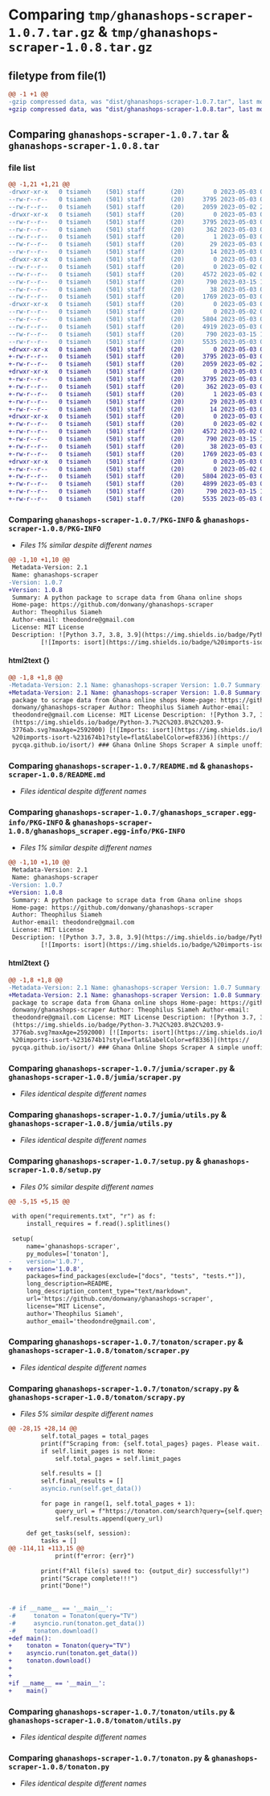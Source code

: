 # Comparing `tmp/ghanashops-scraper-1.0.7.tar.gz` & `tmp/ghanashops-scraper-1.0.8.tar.gz`

## filetype from file(1)

```diff
@@ -1 +1 @@
-gzip compressed data, was "dist/ghanashops-scraper-1.0.7.tar", last modified: Wed May  3 01:54:23 2023, max compression
+gzip compressed data, was "dist/ghanashops-scraper-1.0.8.tar", last modified: Wed May  3 02:05:44 2023, max compression
```

## Comparing `ghanashops-scraper-1.0.7.tar` & `ghanashops-scraper-1.0.8.tar`

### file list

```diff
@@ -1,21 +1,21 @@
-drwxr-xr-x   0 tsiameh    (501) staff       (20)        0 2023-05-03 01:54:23.000000 ghanashops-scraper-1.0.7/
--rw-r--r--   0 tsiameh    (501) staff       (20)     3795 2023-05-03 01:54:23.000000 ghanashops-scraper-1.0.7/PKG-INFO
--rw-r--r--   0 tsiameh    (501) staff       (20)     2059 2023-05-02 23:45:36.000000 ghanashops-scraper-1.0.7/README.md
-drwxr-xr-x   0 tsiameh    (501) staff       (20)        0 2023-05-03 01:54:23.000000 ghanashops-scraper-1.0.7/ghanashops_scraper.egg-info/
--rw-r--r--   0 tsiameh    (501) staff       (20)     3795 2023-05-03 01:54:23.000000 ghanashops-scraper-1.0.7/ghanashops_scraper.egg-info/PKG-INFO
--rw-r--r--   0 tsiameh    (501) staff       (20)      362 2023-05-03 01:54:23.000000 ghanashops-scraper-1.0.7/ghanashops_scraper.egg-info/SOURCES.txt
--rw-r--r--   0 tsiameh    (501) staff       (20)        1 2023-05-03 01:54:23.000000 ghanashops-scraper-1.0.7/ghanashops_scraper.egg-info/dependency_links.txt
--rw-r--r--   0 tsiameh    (501) staff       (20)       29 2023-05-03 01:54:23.000000 ghanashops-scraper-1.0.7/ghanashops_scraper.egg-info/requires.txt
--rw-r--r--   0 tsiameh    (501) staff       (20)       14 2023-05-03 01:54:23.000000 ghanashops-scraper-1.0.7/ghanashops_scraper.egg-info/top_level.txt
-drwxr-xr-x   0 tsiameh    (501) staff       (20)        0 2023-05-03 01:54:23.000000 ghanashops-scraper-1.0.7/jumia/
--rw-r--r--   0 tsiameh    (501) staff       (20)        0 2023-05-02 06:24:26.000000 ghanashops-scraper-1.0.7/jumia/__init__.py
--rw-r--r--   0 tsiameh    (501) staff       (20)     4572 2023-05-02 07:29:45.000000 ghanashops-scraper-1.0.7/jumia/scraper.py
--rw-r--r--   0 tsiameh    (501) staff       (20)      790 2023-03-15 19:04:53.000000 ghanashops-scraper-1.0.7/jumia/utils.py
--rw-r--r--   0 tsiameh    (501) staff       (20)       38 2023-05-03 01:54:23.000000 ghanashops-scraper-1.0.7/setup.cfg
--rw-r--r--   0 tsiameh    (501) staff       (20)     1769 2023-05-03 01:54:20.000000 ghanashops-scraper-1.0.7/setup.py
-drwxr-xr-x   0 tsiameh    (501) staff       (20)        0 2023-05-03 01:54:23.000000 ghanashops-scraper-1.0.7/tonaton/
--rw-r--r--   0 tsiameh    (501) staff       (20)        0 2023-05-02 00:14:24.000000 ghanashops-scraper-1.0.7/tonaton/__init__.py
--rw-r--r--   0 tsiameh    (501) staff       (20)     5804 2023-05-03 00:42:06.000000 ghanashops-scraper-1.0.7/tonaton/scraper.py
--rw-r--r--   0 tsiameh    (501) staff       (20)     4919 2023-05-03 01:54:05.000000 ghanashops-scraper-1.0.7/tonaton/scrapy.py
--rw-r--r--   0 tsiameh    (501) staff       (20)      790 2023-03-15 19:04:53.000000 ghanashops-scraper-1.0.7/tonaton/utils.py
--rw-r--r--   0 tsiameh    (501) staff       (20)     5535 2023-05-03 01:41:00.000000 ghanashops-scraper-1.0.7/tonaton.py
+drwxr-xr-x   0 tsiameh    (501) staff       (20)        0 2023-05-03 02:05:44.000000 ghanashops-scraper-1.0.8/
+-rw-r--r--   0 tsiameh    (501) staff       (20)     3795 2023-05-03 02:05:44.000000 ghanashops-scraper-1.0.8/PKG-INFO
+-rw-r--r--   0 tsiameh    (501) staff       (20)     2059 2023-05-02 23:45:36.000000 ghanashops-scraper-1.0.8/README.md
+drwxr-xr-x   0 tsiameh    (501) staff       (20)        0 2023-05-03 02:05:44.000000 ghanashops-scraper-1.0.8/ghanashops_scraper.egg-info/
+-rw-r--r--   0 tsiameh    (501) staff       (20)     3795 2023-05-03 02:05:44.000000 ghanashops-scraper-1.0.8/ghanashops_scraper.egg-info/PKG-INFO
+-rw-r--r--   0 tsiameh    (501) staff       (20)      362 2023-05-03 02:05:44.000000 ghanashops-scraper-1.0.8/ghanashops_scraper.egg-info/SOURCES.txt
+-rw-r--r--   0 tsiameh    (501) staff       (20)        1 2023-05-03 02:05:44.000000 ghanashops-scraper-1.0.8/ghanashops_scraper.egg-info/dependency_links.txt
+-rw-r--r--   0 tsiameh    (501) staff       (20)       29 2023-05-03 02:05:44.000000 ghanashops-scraper-1.0.8/ghanashops_scraper.egg-info/requires.txt
+-rw-r--r--   0 tsiameh    (501) staff       (20)       14 2023-05-03 02:05:44.000000 ghanashops-scraper-1.0.8/ghanashops_scraper.egg-info/top_level.txt
+drwxr-xr-x   0 tsiameh    (501) staff       (20)        0 2023-05-03 02:05:44.000000 ghanashops-scraper-1.0.8/jumia/
+-rw-r--r--   0 tsiameh    (501) staff       (20)        0 2023-05-02 06:24:26.000000 ghanashops-scraper-1.0.8/jumia/__init__.py
+-rw-r--r--   0 tsiameh    (501) staff       (20)     4572 2023-05-02 07:29:45.000000 ghanashops-scraper-1.0.8/jumia/scraper.py
+-rw-r--r--   0 tsiameh    (501) staff       (20)      790 2023-03-15 19:04:53.000000 ghanashops-scraper-1.0.8/jumia/utils.py
+-rw-r--r--   0 tsiameh    (501) staff       (20)       38 2023-05-03 02:05:44.000000 ghanashops-scraper-1.0.8/setup.cfg
+-rw-r--r--   0 tsiameh    (501) staff       (20)     1769 2023-05-03 02:05:42.000000 ghanashops-scraper-1.0.8/setup.py
+drwxr-xr-x   0 tsiameh    (501) staff       (20)        0 2023-05-03 02:05:44.000000 ghanashops-scraper-1.0.8/tonaton/
+-rw-r--r--   0 tsiameh    (501) staff       (20)        0 2023-05-02 00:14:24.000000 ghanashops-scraper-1.0.8/tonaton/__init__.py
+-rw-r--r--   0 tsiameh    (501) staff       (20)     5804 2023-05-03 00:42:06.000000 ghanashops-scraper-1.0.8/tonaton/scraper.py
+-rw-r--r--   0 tsiameh    (501) staff       (20)     4899 2023-05-03 02:05:30.000000 ghanashops-scraper-1.0.8/tonaton/scrapy.py
+-rw-r--r--   0 tsiameh    (501) staff       (20)      790 2023-03-15 19:04:53.000000 ghanashops-scraper-1.0.8/tonaton/utils.py
+-rw-r--r--   0 tsiameh    (501) staff       (20)     5535 2023-05-03 01:41:00.000000 ghanashops-scraper-1.0.8/tonaton.py
```

### Comparing `ghanashops-scraper-1.0.7/PKG-INFO` & `ghanashops-scraper-1.0.8/PKG-INFO`

 * *Files 1% similar despite different names*

```diff
@@ -1,10 +1,10 @@
 Metadata-Version: 2.1
 Name: ghanashops-scraper
-Version: 1.0.7
+Version: 1.0.8
 Summary: A python package to scrape data from Ghana online shops
 Home-page: https://github.com/donwany/ghanashops-scraper
 Author: Theophilus Siameh
 Author-email: theodondre@gmail.com
 License: MIT License
 Description: ![Python 3.7, 3.8, 3.9](https://img.shields.io/badge/Python-3.7%2C%203.8%2C%203.9-3776ab.svg?maxAge=2592000)
         [![Imports: isort](https://img.shields.io/badge/%20imports-isort-%231674b1?style=flat&labelColor=ef8336)](https://pycqa.github.io/isort/)
```

#### html2text {}

```diff
@@ -1,8 +1,8 @@
-Metadata-Version: 2.1 Name: ghanashops-scraper Version: 1.0.7 Summary: A python
+Metadata-Version: 2.1 Name: ghanashops-scraper Version: 1.0.8 Summary: A python
 package to scrape data from Ghana online shops Home-page: https://github.com/
 donwany/ghanashops-scraper Author: Theophilus Siameh Author-email:
 theodondre@gmail.com License: MIT License Description: ![Python 3.7, 3.8, 3.9]
 (https://img.shields.io/badge/Python-3.7%2C%203.8%2C%203.9-
 3776ab.svg?maxAge=2592000) [![Imports: isort](https://img.shields.io/badge/
 %20imports-isort-%231674b1?style=flat&labelColor=ef8336)](https://
 pycqa.github.io/isort/) ### Ghana Online Shops Scraper A simple unofficial
```

### Comparing `ghanashops-scraper-1.0.7/README.md` & `ghanashops-scraper-1.0.8/README.md`

 * *Files identical despite different names*

### Comparing `ghanashops-scraper-1.0.7/ghanashops_scraper.egg-info/PKG-INFO` & `ghanashops-scraper-1.0.8/ghanashops_scraper.egg-info/PKG-INFO`

 * *Files 1% similar despite different names*

```diff
@@ -1,10 +1,10 @@
 Metadata-Version: 2.1
 Name: ghanashops-scraper
-Version: 1.0.7
+Version: 1.0.8
 Summary: A python package to scrape data from Ghana online shops
 Home-page: https://github.com/donwany/ghanashops-scraper
 Author: Theophilus Siameh
 Author-email: theodondre@gmail.com
 License: MIT License
 Description: ![Python 3.7, 3.8, 3.9](https://img.shields.io/badge/Python-3.7%2C%203.8%2C%203.9-3776ab.svg?maxAge=2592000)
         [![Imports: isort](https://img.shields.io/badge/%20imports-isort-%231674b1?style=flat&labelColor=ef8336)](https://pycqa.github.io/isort/)
```

#### html2text {}

```diff
@@ -1,8 +1,8 @@
-Metadata-Version: 2.1 Name: ghanashops-scraper Version: 1.0.7 Summary: A python
+Metadata-Version: 2.1 Name: ghanashops-scraper Version: 1.0.8 Summary: A python
 package to scrape data from Ghana online shops Home-page: https://github.com/
 donwany/ghanashops-scraper Author: Theophilus Siameh Author-email:
 theodondre@gmail.com License: MIT License Description: ![Python 3.7, 3.8, 3.9]
 (https://img.shields.io/badge/Python-3.7%2C%203.8%2C%203.9-
 3776ab.svg?maxAge=2592000) [![Imports: isort](https://img.shields.io/badge/
 %20imports-isort-%231674b1?style=flat&labelColor=ef8336)](https://
 pycqa.github.io/isort/) ### Ghana Online Shops Scraper A simple unofficial
```

### Comparing `ghanashops-scraper-1.0.7/jumia/scraper.py` & `ghanashops-scraper-1.0.8/jumia/scraper.py`

 * *Files identical despite different names*

### Comparing `ghanashops-scraper-1.0.7/jumia/utils.py` & `ghanashops-scraper-1.0.8/jumia/utils.py`

 * *Files identical despite different names*

### Comparing `ghanashops-scraper-1.0.7/setup.py` & `ghanashops-scraper-1.0.8/setup.py`

 * *Files 0% similar despite different names*

```diff
@@ -5,15 +5,15 @@
 
 with open("requirements.txt", "r") as f:
     install_requires = f.read().splitlines()
 
 setup(
     name='ghanashops-scraper',
     py_modules=['tonaton'],
-    version='1.0.7',
+    version='1.0.8',
     packages=find_packages(exclude=["docs", "tests", "tests.*"]),
     long_description=README,
     long_description_content_type="text/markdown",
     url='https://github.com/donwany/ghanashops-scraper',
     license="MIT License",
     author='Theophilus Siameh',
     author_email='theodondre@gmail.com',
```

### Comparing `ghanashops-scraper-1.0.7/tonaton/scraper.py` & `ghanashops-scraper-1.0.8/tonaton/scraper.py`

 * *Files identical despite different names*

### Comparing `ghanashops-scraper-1.0.7/tonaton/scrapy.py` & `ghanashops-scraper-1.0.8/tonaton/scrapy.py`

 * *Files 5% similar despite different names*

```diff
@@ -28,15 +28,14 @@
         self.total_pages = total_pages
         print(f"Scraping from: {self.total_pages} pages. Please wait...")
         if self.limit_pages is not None:
             self.total_pages = self.limit_pages
 
         self.results = []
         self.final_results = []
-        asyncio.run(self.get_data())
 
         for page in range(1, self.total_pages + 1):
             query_url = f"https://tonaton.com/search?query={self.query}&page={page}"
             self.results.append(query_url)
 
     def get_tasks(self, session):
         tasks = []
@@ -114,11 +113,15 @@
             print(f"error: {err}")
 
         print(f"All file(s) saved to: {output_dir} successfully!")
         print("Scrape complete!!!")
         print("Done!")
 
 
-# if __name__ == '__main__':
-#     tonaton = Tonaton(query="TV")
-#     asyncio.run(tonaton.get_data())
-#     tonaton.download()
+def main():
+    tonaton = Tonaton(query="TV")
+    asyncio.run(tonaton.get_data())
+    tonaton.download()
+
+
+if __name__ == '__main__':
+    main()
```

### Comparing `ghanashops-scraper-1.0.7/tonaton/utils.py` & `ghanashops-scraper-1.0.8/tonaton/utils.py`

 * *Files identical despite different names*

### Comparing `ghanashops-scraper-1.0.7/tonaton.py` & `ghanashops-scraper-1.0.8/tonaton.py`

 * *Files identical despite different names*

